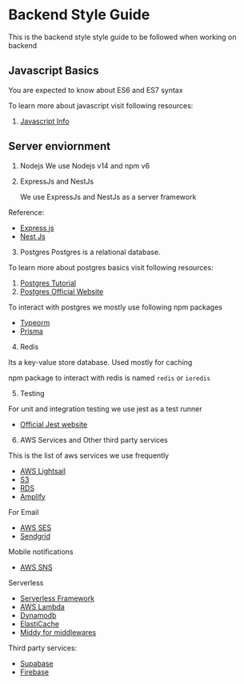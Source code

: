 # Backend Style Guide

This is the backend style style guide to be followed when working on backend

## Javascript Basics

You are expected to know about ES6 and ES7 syntax

To learn more about javascript visit following resources:

1. [Javascript Info](https://javascript.info) 

## Server enviornment

1. Nodejs
  We use Nodejs v14 and npm v6 

2. ExpressJs and NestJs

   We use ExpressJs and NestJs as a server framework

  Reference:
  - [Express js](https://expressjs.com/) 
  - [Nest Js](https://nestjs.com/)

3. Postgres
  Postgres is a relational database.    

  To learn more about postgres basics visit following resources:

  1. [Postgres Tutorial](https://www.postgresqltutorial.com/)
  2. [Postgres Official Website](https://www.postgresql.org/docs/) 

  To interact with postgres we mostly use following npm packages

  - [Typeorm](https://typeorm.io/) 
  - [Prisma](https://prisma.io) 

4. Redis

  Its a key-value store database. Used mostly for caching

  npm package to interact with redis is named `redis`  or `ioredis`

5. Testing

  For unit and integration testing we use jest as a test runner

  - [Official Jest website](https://jestjs.io/) 

6. AWS Services and Other third party services

  This is the list of aws services we use frequently

  - [AWS Lightsail](https://aws.amazon.com/lightsail/)  
  - [S3](https://aws.amazon.com/s3/) 
  - [RDS](https://aws.amazon.com/rds/) 
  - [Amplify](https://aws.amazon.com/amplify/)

  For Email
  - [AWS SES](https://aws.amazon.com/ses/)
  - [Sendgrid](https://sendgrid.com/)

  Mobile notifications 
  - [AWS SNS](https://aws.amazon.com/sns/)

  
  Serverless
  - [Serverless Framework](https://www.serverless.com/)
  - [AWS Lambda](https://aws.amazon.com/lambda/)
  - [Dynamodb](https://aws.amazon.com/dynamodb/)
  - [ElastiCache](https://aws.amazon.com/elasticache/)
  - [Middy for middlewares](https://github.com/middyjs/middy)

  Third party services:
  - [Supabase](https://supabase.com/)
  - [Firebase](https://firebase.google.com/)


